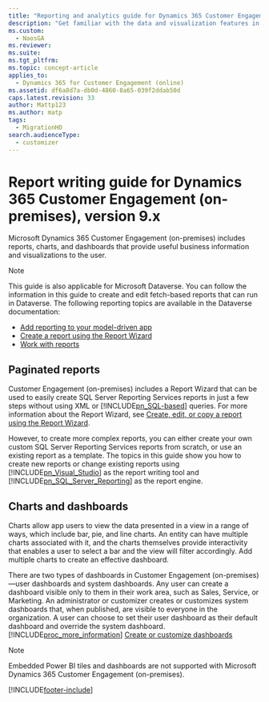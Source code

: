 ```yaml
---
title: "Reporting and analytics guide for Dynamics 365 Customer Engagement (on-premises)"
description: "Get familiar with the data and visualization features in Dynamics 365 Customer Engagement (on-premises), including reports, charts, and dashboards."
ms.custom: 
  - NaosGA
ms.reviewer: 
ms.suite: 
ms.tgt_pltfrm: 
ms.topic: concept-article
applies_to: 
  - Dynamics 365 for Customer Engagement (online)
ms.assetid: df6a8d7a-db0d-4860-8a65-039f2ddab50d
caps.latest.revision: 33
author: Mattp123
ms.author: matp
tags: 
  - MigrationHO
search.audienceType: 
  - customizer
---
```

# Report writing guide for Dynamics 365 Customer Engagement (on-premises), version 9.x

Microsoft Dynamics 365 Customer Engagement (on-premises) includes reports, charts, and dashboards that provide useful business information and visualizations to the user.  

> [!NOTE]
> This guide is also applicable for Microsoft Dataverse. You can follow the information in this guide to create and edit fetch-based reports that can run in Dataverse. The following reporting topics are available in the Dataverse documentation:
> - [Add reporting to your model-driven app](/powerapps/maker/model-driven-apps/add-reporting-to-app) 
> - [Create a report using the Report Wizard](/powerapps/user/create-report-with-wizard)
> - [Work with reports](/powerapps/user/work-with-reports)

## Paginated reports  
  
Customer Engagement (on-premises) includes a Report Wizard that can be used to easily create SQL Server Reporting Services reports in just a few steps without using XML or [!INCLUDE[pn_SQL-based](../includes/pn-sql-based.md)] queries. For more information about the Report Wizard, see [Create, edit, or copy a report using the Report Wizard](../basics/create-edit-copy-report-wizard.md).  
  
However, to create more complex reports, you can either create your own custom SQL Server Reporting Services reports from scratch, or use an existing report as a template. The topics in this guide show you how to create new reports or change existing reports using [!INCLUDE[pn_Visual_Studio](../includes/pn-visual-studio.md)] as the report writing tool and [!INCLUDE[pn_SQL_Server_Reporting](../includes/pn-sql-server-reporting.md)] as the report engine.  
  
## Charts and dashboards  

Charts allow app users to view the data presented in a view in a range of ways, which include bar, pie, and line charts. An entity can have multiple charts associated with it, and the charts themselves provide interactivity that enables a user to select a bar and the view will filter accordingly. Add multiple charts to create an effective dashboard.

There are two types of dashboards in Customer Engagement (on-premises)—user dashboards and system dashboards. Any user can create a dashboard visible only to them in their work area, such as Sales, Service, or Marketing.  An administrator or customizer creates or customizes system dashboards that, when published, are visible to everyone in the organization. A user can choose to set their user dashboard as their default dashboard and override the system dashboard. [!INCLUDE[proc_more_information](../includes/proc-more-information.md)] [Create or customize dashboards](../customize/create-edit-dashboards.md)  

> [!NOTE]
> Embedded Power BI tiles and dashboards are not supported with Microsoft Dynamics 365 Customer Engagement (on-premises).

[!INCLUDE[footer-include](../../../includes/footer-banner.md)]
